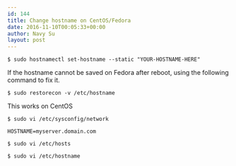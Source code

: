 ```yaml
---
id: 144
title: Change hostname on CentOS/Fedora
date: 2016-11-10T00:05:33+00:00
author: Navy Su
layout: post
---
```

<?prettify linenums=true?>

~~~shell
$ sudo hostnamectl set-hostname --static "YOUR-HOSTNAME-HERE"

~~~

If the hostname cannot be saved on Fedora after reboot, using the following command to fix it.
  
<?prettify linenums=true?>

~~~shell
$ sudo restorecon -v /etc/hostname

~~~

This works on CentOS

~~~shell
$ sudo vi /etc/sysconfig/network

HOSTNAME=myserver.domain.com

$ sudo vi /etc/hosts

$ sudo vi /etc/hostname
~~~